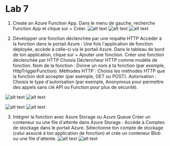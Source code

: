 # Lab 7
1. Create an Azure Function App.
Dans le menu de gauche, recherche Function App et clique sur + Créer.
![alt text](<Capture d’écran 2024-10-02 à 16.49.00.png>)
![alt text](<Capture d’écran 2024-10-02 à 16.52.20.png>)
![alt text](<Capture d’écran 2024-10-02 à 16.57.11.png>)

2. Développer une fonction déclenchée par une requête HTTP
Accéder à la fonction dans le portail Azure :
Une fois l'application de fonction déployée, accède à celle-ci via le portail Azure.
Dans le tableau de bord de ton application, clique sur + Ajouter une fonction.
Créer une fonction déclenchée par HTTP 
Choisis Déclencheur HTTP comme modèle de fonction.
Nom de la fonction : Donne un nom à ta fonction (par exemple, HttpTriggerFunction).
Méthodes HTTP : Choisis les méthodes HTTP que la fonction doit accepter (par exemple, GET ou POST).
Autorisation : Choisis le type d'autorisation (par exemple, Anonymous pour permettre des appels sans clé API ou Function pour plus de sécurité).

![alt text](<Capture d’écran 2024-10-02 à 19.56.00.png>)
![alt text](<Capture d’écran 2024-10-02 à 20.01.30.png>)

![alt text](<Capture d’écran 2024-10-02 à 20.07.00.png>)
![alt text](<Capture d’écran 2024-10-02 à 20.07.49.png>)

3. Intégrer la fonction avec Azure Storage ou Azure Queue
 Créer un conteneur ou une file d'attente dans Azure Storage :
Accède à Comptes de stockage dans le portail Azure.
Sélectionne ton compte de stockage (celui associé à ton application de fonction) et crée un conteneur Blob ou une file d'attente.
![alt text](<Capture d’écran 2024-10-03 à 09.22.17.png>)
![alt text](<Capture d’écran 2024-10-03 à 10.15.05.png>)